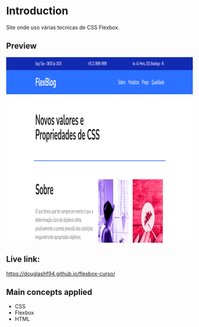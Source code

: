 # Introduction

Site onde uso várias tecnicas de CSS Flexbox.

## Preview

<img src="https://github.com/DouglasHF94/flexbox-curso/blob/master/printe-site-flex.png" height="500"/>

## Live link:

https://douglashf94.github.io/flexbox-curso/

## Main concepts applied

- CSS
- Flexbox
- HTML